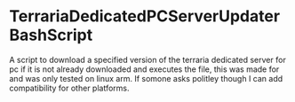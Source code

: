 # TerrariaDedicatedPCServerUpdaterBashScript

A script to download a specified version of the terraria dedicated server for pc if it is not already downloaded and executes the file, this was made for and was only tested on linux arm. If somone asks politley though I can add compatibility for other platforms.
